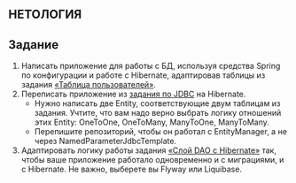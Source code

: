 ## НЕТОЛОГИЯ

## Задание
1. Написать приложение для работы с БД, используя средства Spring по конфигурации и работе с Hibernate, адаптировав таблицы из задания
   [«Таблица пользователей»](https://github.com/netology-code/jd-homeworks/blob/master/sql-basic/task/README.md).
2. Переписать приложение из [задания по JDBC](https://github.com/netology-code/jd-homeworks/blob/master/jdbc/task1/README.md) на Hibernate.
   - Нужно написать две Entity, соответствующие двум таблицам из задания. Учтите, что вам надо верно выбрать логику отношений этих Entity: OneToOne, OneToMany, ManyToOne, ManyToMany.
   - Перепишите репозиторий, чтобы он работал с EntityManager, а не через NamedParameterJdbcTemplate.
3. Адаптировать логику работы задания [«Слой DAO c Hibernate»](https://github.com/netology-code/jd-homeworks/blob/master/hibernate/task1/README.md) так,
   чтобы ваше приложение работало одновременно и с миграциями, и с Hibernate. Не важно, выберете вы Flyway или Liquibase.
